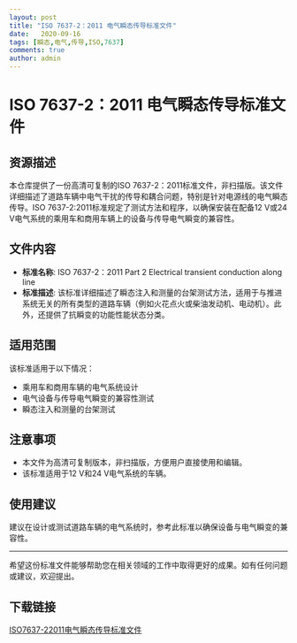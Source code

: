 ```yaml
---
layout: post
title: "ISO 7637-2：2011 电气瞬态传导标准文件"
date:   2020-09-16
tags: [瞬态,电气,传导,ISO,7637]
comments: true
author: admin
---
```

# ISO 7637-2：2011 电气瞬态传导标准文件

## 资源描述

本仓库提供了一份高清可复制的ISO 7637-2：2011标准文件，非扫描版。该文件详细描述了道路车辆中电气干扰的传导和耦合问题，特别是针对电源线的电气瞬态传导。ISO 7637-2:2011标准规定了测试方法和程序，以确保安装在配备12 V或24 V电气系统的乘用车和商用车辆上的设备与传导电气瞬变的兼容性。

## 文件内容

- **标准名称**: ISO 7637-2：2011 Part 2 Electrical transient conduction along line
- **标准描述**: 该标准详细描述了瞬态注入和测量的台架测试方法，适用于与推进系统无关的所有类型的道路车辆（例如火花点火或柴油发动机、电动机）。此外，还提供了抗瞬变的功能性能状态分类。

## 适用范围

该标准适用于以下情况：
- 乘用车和商用车辆的电气系统设计
- 电气设备与传导电气瞬变的兼容性测试
- 瞬态注入和测量的台架测试

## 注意事项

- 本文件为高清可复制版本，非扫描版，方便用户直接使用和编辑。
- 该标准适用于12 V和24 V电气系统的车辆。

## 使用建议

建议在设计或测试道路车辆的电气系统时，参考此标准以确保设备与电气瞬变的兼容性。

---

希望这份标准文件能够帮助您在相关领域的工作中取得更好的成果。如有任何问题或建议，欢迎提出。

## 下载链接

[ISO7637-22011电气瞬态传导标准文件](https://pan.quark.cn/s/04f7bba8fd40)